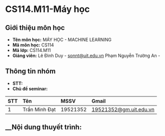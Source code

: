 # CS114.M11-Máy học
## Giới thiệu môn học
* __Tên môn học:__ MÁY HỌC - MACHINE LEARNING
* __Mã môn học:__ CS114
* __Mã lớp:__ CS114.M11
* __Giảng viên:__ Lê Đình Duy - sonnt@uit.edu.vn
                  Phạm Nguyễn Trường An - 
## Thông tin nhóm
* __STT:__
* __Chủ đề seminar:__ 

|**STT**|**Tên**|**MSSV**|**Gmail**|
|:---|:---|:---|:---|
|1|Trần Minh Đạt|19521352|19521352@gm.uit.edu.vn|

## __Nội dung thuyết trình:
